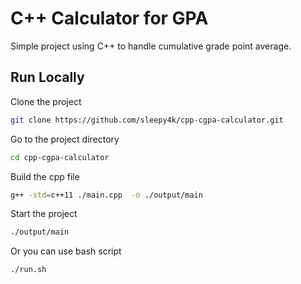# C++ Calculator for GPA

Simple project using C++ to handle cumulative grade point average.

## Run Locally  

Clone the project  

~~~bash  
git clone https://github.com/sleepy4k/cpp-cgpa-calculator.git
~~~

Go to the project directory  

~~~bash  
cd cpp-cgpa-calculator
~~~

Build the cpp file

~~~bash  
g++ -std=c++11 ./main.cpp  -o ./output/main
~~~

Start the project

~~~bash  
./output/main
~~~

Or you can use bash script

~~~bash
./run.sh
~~~
